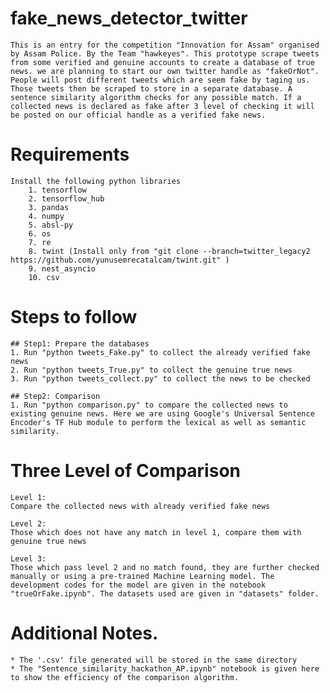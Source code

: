 # fake_news_detector_twitter

	This is an entry for the competition "Innovation for Assam" organised by Assam Police. By the Team "hawkeyes". This prototype scrape tweets from some verified and genuine accounts to create a database of true news. we are planning to start our own twitter handle as "fakeOrNot". People will post different tweets which are seem fake by taging us. Those tweets then be scraped to store in a separate database. A sentence similarity algorithm checks for any possible match. If a collected news is declared as fake after 3 level of checking it will be posted on our official handle as a verified fake news.


# Requirements

	Install the following python libraries
		1. tensorflow
		2. tensorflow_hub
		3. pandas
		4. numpy
		5. absl-py
		6. os
		7. re
		8. twint (Install only from "git clone --branch=twitter_legacy2 https://github.com/yunusemrecatalcam/twint.git" )
		9. nest_asyncio
		10. csv


# Steps to follow

	## Step1: Prepare the databases
	1. Run "python tweets_Fake.py" to collect the already verified fake news
	2. Run "python tweets_True.py" to collect the genuine true news
	3. Run "python tweets_collect.py" to collect the news to be checked

	## Step2: Comparison
	1. Run "python comparison.py" to compare the collected news to existing genuine news. Here we are using Google's Universal Sentence Encoder's TF Hub module to perform the lexical as well as semantic similarity.

# Three Level of Comparison
	
	Level 1: 
	Compare the collected news with already verified fake news

	Level 2: 
	Those which does not have any match in level 1, compare them with genuine true news

	Level 3:
	Those which pass level 2 and no match found, they are further checked manually or using a pre-trained Machine Learning model. The development codes for the model are given in the notebook "trueOrFake.ipynb". The datasets used are given in "datasets" folder.

# Additional Notes.
	* The '.csv' file generated will be stored in the same directory
	* The "Sentence_similarity_hackathon_AP.ipynb" notebook is given here to show the efficiency of the comparison algorithm.